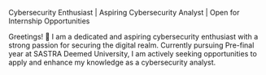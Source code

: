 Cybersecurity Enthusiast | Aspiring Cybersecurity Analyst | Open for Internship Opportunities

Greetings! 👋 I am a dedicated and aspiring cybersecurity enthusiast with a strong passion for securing the digital realm. Currently pursuing Pre-final year at SASTRA Deemed University, I am actively seeking opportunities to apply and enhance my knowledge as a cybersecurity analyst.
<!---
Santhoshallala/Santhoshallala is a ✨ special ✨ repository because its `README.md` (this file) appears on your GitHub profile.
You can click the Preview link to take a look at your changes.
--->
